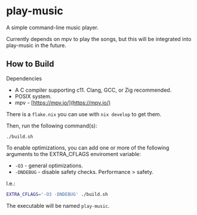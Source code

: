 # play-music

A simple command-line music player.

Currently depends on mpv to play the songs, but this will be integrated into
play-music in the future.

## How to Build

Dependencies

- A C compiler supporting c11. Clang, GCC, or Zig recommended.
- POSIX system.
- mpv - [https://mpv.io/](https://mpv.io/)

There is a `flake.nix` you can use with `nix develop` to get them.

Then, run the following command(s):

```shell
./build.sh
```

To enable optimizations, you can add one or more of the following arguments to
the EXTRA_CFLAGS enviroment variable:

- `-O3` - general optimizations.
- `-DNDEBUG` - disable safety checks. Performance > safety.

I.e.:

```sh
EXTRA_CFLAGS='-O3 -DNDEBUG' ./build.sh
```

The executable will be named `play-music`.
